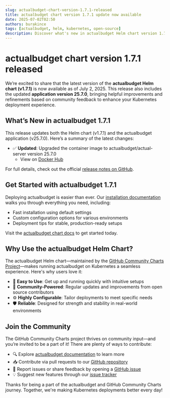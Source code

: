 ```yaml
---
slug: actualbudget-chart-version-1.7.1-released
title: actualbudget chart version 1.7.1 update now available
date: 2025-07-02T02:50
authors: burakince
tags: [actualbudget, helm, kubernetes, open-source]
description: Discover what's new in actualbudget Helm chart version 1.7.1 with app version 25.7.0, including key improvements and updates from the open source community.
---
```


# actualbudget chart version 1.7.1 released

We’re excited to share that the latest version of the **actualbudget Helm chart (v1.7.1)** is now available as of July 2, 2025. This release also includes the updated **application version 25.7.0**, bringing helpful improvements and refinements based on community feedback to enhance your Kubernetes deployment experience.

## What’s New in actualbudget 1.7.1

This release updates both the Helm chart (v1.7.1) and the actualbudget application (v25.7.0). Here’s a summary of the latest changes:

- ✅ **Updated**: Upgraded the container image to actualbudget/actual-server version 25.7.0  
  - View on [Docker Hub](https://hub.docker.com/r/actualbudget/actual-server)

For full details, check out the official [release notes on GitHub](https://github.com/community-charts/helm-charts/releases/tag/actualbudget-1.7.1).

<!-- truncate -->

## Get Started with actualbudget 1.7.1

Deploying actualbudget is easier than ever. Our [installation documentation](https://community-charts.github.io/docs/category/actualbudget) walks you through everything you need, including:

- Fast installation using default settings  
- Custom configuration options for various environments  
- Deployment tips for stable, production-ready setups

Visit the [actualbudget chart docs](https://community-charts.github.io/docs/category/actualbudget) to get started today.

## Why Use the actualbudget Helm Chart?

The actualbudget Helm chart—maintained by the [GitHub Community Charts Project](https://github.com/community-charts/helm-charts)—makes running actualbudget on Kubernetes a seamless experience. Here's why users love it:

- 🚀 **Easy to Use**: Get up and running quickly with intuitive setups  
- 🤝 **Community-Powered**: Regular updates and improvements from open source contributors  
- ⚙️ **Highly Configurable**: Tailor deployments to meet specific needs  
- 🛡️ **Reliable**: Designed for strength and stability in real-world environments

## Join the Community

The GitHub Community Charts project thrives on community input—and you’re invited to be a part of it! There are plenty of ways to contribute:

- 🔍 Explore [actualbudget documentation](https://community-charts.github.io/docs/category/actualbudget) to learn more  
- 📥 Contribute via pull requests to our [GitHub repository](https://github.com/community-charts/helm-charts)  
- 🐞 Report issues or share feedback by opening a [GitHub issue](https://github.com/community-charts/helm-charts/issues)  
- 💡 Suggest new features through our [issue tracker](https://github.com/community-charts/helm-charts/issues/new)

Thanks for being a part of the actualbudget and GitHub Community Charts journey. Together, we're making Kubernetes deployments better every day!
